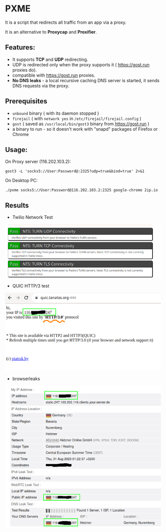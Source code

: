 # PXME

It is a script that redirects all traffic from an app via a proxy.

It is an alternative to **Proxycap** and **Proxifier**.

## Features:

- It supports **TCP** and **UDP** redirecting.
- UDP is redirected only when the proxy supports it ( https://gost.run proxies do).
- compatible with https://gost.run proxies.
- **No DNS leaks** - a local recursive caching DNS server is started, it sends DNS requests via the proxy.

## Prerequisites

- `unbound` binary ( with its daemon stopped )
- `firejail` (  with `network yes` in `/etc/firejail/firejail.config` )
- `gost` ( saved as `/usr/local/bin/gost3` binary  from https://gost.run )
- a binary to run - so it doesn't work with "snapd" packages of Firefox or Chrome

## Usage:

On Proxy server (116.202.103.2):

```
gost3 -L 'socks5://User:Password@:2325?udp=true&bind=true' 2>&1
```

On Desktop PC:

```
./pxme socks5://User:Password@116.202.103.2:2325 google-chrome 2ip.io
```

## Results

- Twilio Network Test

![](https://raw.githubusercontent.com/ezbik/scripts/master/pxme/results/twilio.png)

- QUIC HTTP/3 test

![](https://raw.githubusercontent.com/ezbik/scripts/master/pxme/results/quic.png)

- browserleaks 

![](https://raw.githubusercontent.com/ezbik/scripts/master/pxme/results/browserleaks.png)

